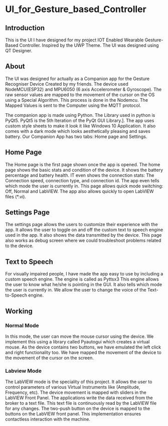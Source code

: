 # UI_for_Gesture_based_Controller

## Introduction ##
This is the UI I have designed for my project IOT Enabled Wearable Gesture-Based Controller. Inspired by the UWP Theme. The UI was designed using QT Designer.

## About ##
The UI was designed for actually as a Companion app for the Gesture Recogniser Device Created by my friends. The device used NodeMCU(ESP32) and MPU6050 (6 axis Accelerometer & Gyroscope). The raw sensor values are mapped to the movement of the cursor on the OS using a Special Algorithm. This process is done in the Nodemcu. The Mapped Values is sent to the  Computer using the MQTT protocol.

The companion app is made using Python. The Library used in python is PyQt5. PyQt5 is the 5th Iteration of the PyQt GUI Library.]. The app uses custom style sheets to make it look it like Windows 10 Application. It also comes with a dark mode which looks aesthetically pleasing and saves battery. Our Companion App has two tabs: Home page and Settings.

## Home Page ##
The Home page is the first page shown once the app is opened. The home page shows the basic stats and condition of the device. It shows the battery percentage and battery health. IT even shows the connection stats: The Connection speed, connection type, and connection id. The app even tells which mode the user is currently in. This page allows quick mode switching: Off, Normal and LabVIEW. The app also allows quickly to open LabVIEW files (*.vi).

## Settings Page ##
The settings page allows the users to customize their experience with the app. It allows the user to toggle on and off the custom text to speech engine used in the app. It also shows the data transmitted by the device. This page also works as debug screen where we could troubleshoot problems related to the device.

## Text to Speech ##
For visually impaired people, I have made the app easy to use by including a custom speech engine. The engine is called as Pyttsx3 This engine allows the user to know what he/she is pointing in the GUI. It also tells which mode the user is currently in. We allow the user to change the voice of the Text-to-Speech engine.


## Working ##

### Normal Mode ###
In this mode, the user can move the mouse cursor using the device. We implement this using a library called Pyautogui which creates a virtual mouse. As the device contains two buttons, we have emulated the left click and right functionality too. We have mapped the movement of the device to the movement of the cursor on the screen.

### Labview Mode ###
The LabVIEW mode is the speciality of this project. It allows the user to control parameters of various Virtual Instruments like (Amplitude, Frequency, etc). The device movement is mapped with sliders in the LabVIEW Front Panel. The applications write the data received from the broker to a text file. This text file is continuously read by the LabVIEW file for any changes. The two-push button on the device is mapped to the buttons on the LabVIEW front panel. This implementation ensures contactless interaction with the machine.
